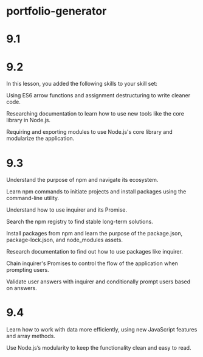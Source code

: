 # portfolio-generator

# 9.1

# 9.2

In this lesson, you added the following skills to your skill set:

Using ES6 arrow functions and assignment destructuring to write cleaner code.

Researching documentation to learn how to use new tools like the core library in Node.js.

Requiring and exporting modules to use Node.js's core library and modularize the application.

# 9.3

Understand the purpose of npm and navigate its ecosystem.

Learn npm commands to initiate projects and install packages using the command-line utility.

Understand how to use inquirer and its Promise.

Search the npm registry to find stable long-term solutions.

Install packages from npm and learn the purpose of the package.json, package-lock.json, and node_modules assets.

Research documentation to find out how to use packages like inquirer.

Chain inquirer's Promises to control the flow of the application when prompting users.

Validate user answers with inquirer and conditionally prompt users based on answers.

# 9.4

Learn how to work with data more efficiently, using new JavaScript features and array methods.

Use Node.js’s modularity to keep the functionality clean and easy to read.
